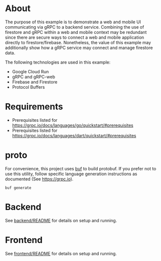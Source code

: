 # About

The purpose of this example is to demonstrate a web and mobile UI communicating
via gRPC to a backend service.  Combining the use of firestore and gRPC within a
web and mobile context may be redundant since there are secure ways to connect
a web and mobile application directly to firestore/firebase.  Nonetheless, the
value of this example may additionally show how a gRPC service may connect and
manage firestore data.

The following technologies are used in this example:
- Google Cloud Run
- gRPC and gRPC-web
- Firebase and Firestore
- Protocol Buffers

# Requirements

- Prerequisites listed for https://grpc.io/docs/languages/go/quickstart/#prerequisites
- Prerequisites listed for https://grpc.io/docs/languages/dart/quickstart/#prerequisites

# proto

For convenience, this project uses [buf](https://docs.buf.build/introduction) to build protobuf.
If you prefer not to use this utility, follow specific language generation instructions as documented (See https://grpc.io).

```
buf generate
```

# Backend

See [backend/README](backend/README.md) for details on setup and running.

# Frontend

See [frontend/README](frontend/README.md) for details on setup and running.
